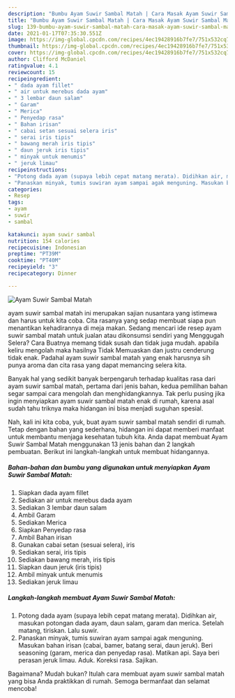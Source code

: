 ```yaml
---
description: "Bumbu Ayam Suwir Sambal Matah | Cara Masak Ayam Suwir Sambal Matah Yang Enak dan Simpel"
title: "Bumbu Ayam Suwir Sambal Matah | Cara Masak Ayam Suwir Sambal Matah Yang Enak dan Simpel"
slug: 139-bumbu-ayam-suwir-sambal-matah-cara-masak-ayam-suwir-sambal-matah-yang-enak-dan-simpel
date: 2021-01-17T07:35:30.551Z
image: https://img-global.cpcdn.com/recipes/4ec19428916b7fe7/751x532cq70/ayam-suwir-sambal-matah-foto-resep-utama.jpg
thumbnail: https://img-global.cpcdn.com/recipes/4ec19428916b7fe7/751x532cq70/ayam-suwir-sambal-matah-foto-resep-utama.jpg
cover: https://img-global.cpcdn.com/recipes/4ec19428916b7fe7/751x532cq70/ayam-suwir-sambal-matah-foto-resep-utama.jpg
author: Clifford McDaniel
ratingvalue: 4.1
reviewcount: 15
recipeingredient:
- " dada ayam fillet"
- " air untuk merebus dada ayam"
- " 3 lembar daun salam"
- " Garam"
- " Merica"
- " Penyedap rasa"
- " Bahan irisan"
- " cabai setan sesuai selera iris"
- " serai iris tipis"
- " bawang merah iris tipis"
- " daun jeruk iris tipis"
- " minyak untuk menumis"
- " jeruk limau"
recipeinstructions:
- "Potong dada ayam (supaya lebih cepat matang merata). Didihkan air, masukan potongan dada ayam, daun salam, garam dan merica. Setelah matang, tiriskan. Lalu suwir."
- "Panaskan minyak, tumis suwiran ayam sampai agak menguning. Masukan bahan irisan (cabai, bamer, batang serai, daun jeruk). Beri seasoning (garam, merica dan penyedap rasa). Matikan api. Saya beri perasan jeruk limau. Aduk. Koreksi rasa. Sajikan."
categories:
- Resep
tags:
- ayam
- suwir
- sambal

katakunci: ayam suwir sambal 
nutrition: 154 calories
recipecuisine: Indonesian
preptime: "PT39M"
cooktime: "PT40M"
recipeyield: "3"
recipecategory: Dinner

---
```



![Ayam Suwir Sambal Matah](https://img-global.cpcdn.com/recipes/4ec19428916b7fe7/751x532cq70/ayam-suwir-sambal-matah-foto-resep-utama.jpg)


ayam suwir sambal matah ini merupakan sajian nusantara yang istimewa dan harus untuk kita coba. Cita rasanya yang sedap membuat siapa pun menantikan kehadirannya di meja makan.
Sedang mencari ide resep ayam suwir sambal matah untuk jualan atau dikonsumsi sendiri yang Menggugah Selera? Cara Buatnya memang tidak susah dan tidak juga mudah. apabila keliru mengolah maka hasilnya Tidak Memuaskan dan justru cenderung tidak enak. Padahal ayam suwir sambal matah yang enak harusnya sih punya aroma dan cita rasa yang dapat memancing selera kita.



Banyak hal yang sedikit banyak berpengaruh terhadap kualitas rasa dari ayam suwir sambal matah, pertama dari jenis bahan, kedua pemilihan bahan segar sampai cara mengolah dan menghidangkannya. Tak perlu pusing jika ingin menyiapkan ayam suwir sambal matah enak di rumah, karena asal sudah tahu triknya maka hidangan ini bisa menjadi suguhan spesial.


Nah, kali ini kita coba, yuk, buat ayam suwir sambal matah sendiri di rumah. Tetap dengan bahan yang sederhana, hidangan ini dapat memberi manfaat untuk membantu menjaga kesehatan tubuh kita. Anda dapat membuat Ayam Suwir Sambal Matah menggunakan 13 jenis bahan dan 2 langkah pembuatan. Berikut ini langkah-langkah untuk membuat hidangannya.

<!--inarticleads1-->

##### Bahan-bahan dan bumbu yang digunakan untuk menyiapkan Ayam Suwir Sambal Matah:

1. Siapkan  dada ayam fillet
1. Sediakan  air untuk merebus dada ayam
1. Sediakan  3 lembar daun salam
1. Ambil  Garam
1. Sediakan  Merica
1. Siapkan  Penyedap rasa
1. Ambil  Bahan irisan
1. Gunakan  cabai setan (sesuai selera), iris
1. Sediakan  serai, iris tipis
1. Sediakan  bawang merah, iris tipis
1. Siapkan  daun jeruk (iris tipis)
1. Ambil  minyak untuk menumis
1. Sediakan  jeruk limau




<!--inarticleads2-->

##### Langkah-langkah membuat Ayam Suwir Sambal Matah:

1. Potong dada ayam (supaya lebih cepat matang merata). Didihkan air, masukan potongan dada ayam, daun salam, garam dan merica. Setelah matang, tiriskan. Lalu suwir.
1. Panaskan minyak, tumis suwiran ayam sampai agak menguning. Masukan bahan irisan (cabai, bamer, batang serai, daun jeruk). Beri seasoning (garam, merica dan penyedap rasa). Matikan api. Saya beri perasan jeruk limau. Aduk. Koreksi rasa. Sajikan.




Bagaimana? Mudah bukan? Itulah cara membuat ayam suwir sambal matah yang bisa Anda praktikkan di rumah. Semoga bermanfaat dan selamat mencoba!
